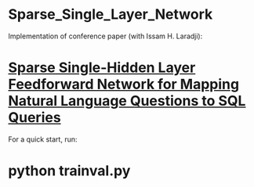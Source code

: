 # Sparse_Single_Layer_Network
Implementation of conference paper (with Issam H. Laradji): 
# [Sparse Single-Hidden Layer Feedforward Network for Mapping Natural Language Questions to SQL Queries](https://www.researchgate.net/publication/300356251_Sparse_Single-Hidden_Layer_Feedforward_Network_for_Mapping_Natural_Language_Questions_to_SQL_Queries)

For a quick start, run:
# python trainval.py
